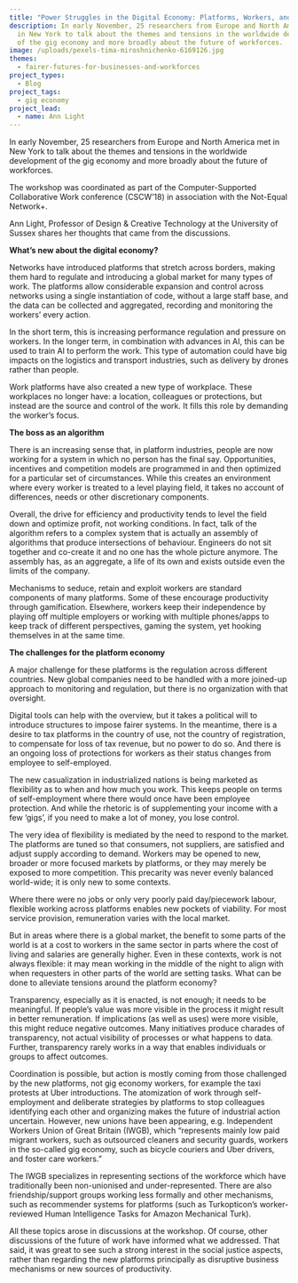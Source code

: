 ```yaml
---
title: "Power Struggles in the Digital Economy: Platforms, Workers, and Markets"
description: In early November, 25 researchers from Europe and North America met
  in New York to talk about the themes and tensions in the worldwide development
  of the gig economy and more broadly about the future of workforces.
image: /uploads/pexels-tima-miroshnichenko-6169126.jpg
themes:
  - fairer-futures-for-businesses-and-workforces
project_types:
  - Blog
project_tags:
  - gig economy
project_lead:
  - name: Ann Light
---
```

In early November, 25 researchers from Europe and North America met in New York to talk about the themes and tensions in the worldwide development of the gig economy and more broadly about the future of workforces.

The workshop was coordinated as part of the Computer-Supported Collaborative Work conference (CSCW’18) in association with the Not-Equal Network+.

Ann Light, Professor of Design & Creative Technology at the University of Sussex shares her thoughts that came from the discussions.

**What’s new about the digital economy?**

Networks have introduced platforms that stretch across borders, making them hard to regulate and introducing a global market for many types of work. The platforms allow considerable expansion and control across networks using a single instantiation of code, without a large staff base, and the data can be collected and aggregated, recording and monitoring the workers’ every action.

In the short term, this is increasing performance regulation and pressure on workers. In the longer term, in combination with advances in AI, this can be used to train AI to perform the work. This type of automation could have big impacts on the logistics and transport industries, such as delivery by drones rather than people.

Work platforms have also created a new type of workplace. These workplaces no longer have: a location, colleagues or protections, but instead are the source and control of the work. It fills this role by demanding the worker’s focus.

**The boss as an algorithm**

There is an increasing sense that, in platform industries, people are now working for a system in which no person has the final say. Opportunities, incentives and competition models are programmed in and then optimized for a particular set of circumstances. While this creates an environment where every worker is treated to a level playing field, it takes no account of differences, needs or other discretionary components.

Overall, the drive for efficiency and productivity tends to level the field down and optimize profit, not working conditions. In fact, talk of the algorithm refers to a complex system that is actually an assembly of algorithms that produce intersections of behaviour. Engineers do not sit together and co-create it and no one has the whole picture anymore. The assembly has, as an aggregate, a life of its own and exists outside even the limits of the company.

Mechanisms to seduce, retain and exploit workers are standard components of many platforms. Some of these encourage productivity through gamification. Elsewhere, workers keep their independence by playing off multiple employers or working with multiple phones/apps to keep track of different perspectives, gaming the system, yet hooking themselves in at the same time.

**The challenges for the platform economy**

A major challenge for these platforms is the regulation across different countries. New global companies need to be handled with a more joined-up approach to monitoring and regulation, but there is no organization with that oversight.

Digital tools can help with the overview, but it takes a political will to introduce structures to impose fairer systems. In the meantime, there is a desire to tax platforms in the country of use, not the country of registration, to compensate for loss of tax revenue, but no power to do so. And there is an ongoing loss of protections for workers as their status changes from employee to self-employed.

The new casualization in industrialized nations is being marketed as flexibility as to when and how much you work. This keeps people on terms of self-employment where there would once have been employee protection. And while the rhetoric is of supplementing your income with a few ‘gigs’, if you need to make a lot of money, you lose control.

The very idea of flexibility is mediated by the need to respond to the market. The platforms are tuned so that consumers, not suppliers, are satisfied and adjust supply according to demand. Workers may be opened to new, broader or more focused markets by platforms, or they may merely be exposed to more competition. This precarity was never evenly balanced world-wide; it is only new to some contexts.

Where there were no jobs or only very poorly paid day/piecework labour, flexible working across platforms enables new pockets of viability. For most service provision, remuneration varies with the local market.

But in areas where there is a global market, the benefit to some parts of the world is at a cost to workers in the same sector in parts where the cost of living and salaries are generally higher. Even in these contexts, work is not always flexible: it may mean working in the middle of the night to align with when requesters in other parts of the world are setting tasks. What can be done to alleviate tensions around the platform economy?

Transparency, especially as it is enacted, is not enough; it needs to be meaningful. If people’s value was more visible in the process it might result in better remuneration. If implications (as well as uses) were more visible, this might reduce negative outcomes.
Many initiatives produce charades of transparency, not actual visibility of processes or what happens to data. Further, transparency rarely works in a way that enables individuals or groups to affect outcomes.

Coordination is possible, but action is mostly coming from those challenged by the new platforms, not gig economy workers, for example the taxi protests at Uber introductions. The atomization of work through self-employment and deliberate strategies by platforms to stop colleagues identifying each other and organizing makes the future of industrial action uncertain.
However, new unions have been appearing, e.g. Independent Workers Union of Great Britain (IWGB), which “represents mainly low paid migrant workers, such as outsourced cleaners and security guards, workers in the so-called gig economy, such as bicycle couriers and Uber drivers, and foster care workers.”

The IWGB specializes in representing sections of the workforce which have traditionally been non-unionised and under-represented. There are also friendship/support groups working less formally and other mechanisms, such as recommender systems for platforms (such as Turkopticon’s worker-reviewed Human Intelligence Tasks for Amazon Mechanical Turk).

All these topics arose in discussions at the workshop. Of course, other discussions of the future of work have informed what we addressed. That said, it was great to see such a strong interest in the social justice aspects, rather than regarding the new platforms principally as disruptive business mechanisms or new sources of productivity.